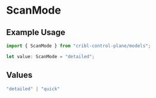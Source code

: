 # ScanMode

## Example Usage

```typescript
import { ScanMode } from "cribl-control-plane/models";

let value: ScanMode = "detailed";
```

## Values

```typescript
"detailed" | "quick"
```